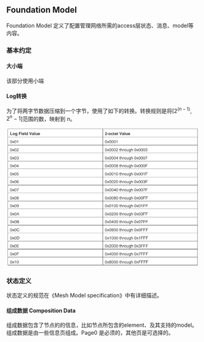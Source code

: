 ##  Foundation Model

Foundation Model 定义了配置管理网络所需的access层状态、消息、model等内容。


### 基本约定

#### 大小端

该部分使用小端

#### Log转换

为了将两字节数据压缩到一个字节，使用了如下的转换。转换规则是将[$2^{(n-1)}$, $2^n-1$]范围的数，映射到 $n$。

![ch4_log_trans](pic\ch4_log_trans.png)

###  状态定义

状态定义的规范在《Mesh Model specification》中有详细描述。

#### 组成数据 Composition Data

组成数据包含了节点的的信息，比如节点所包含的element、及其支持的model。组成数据是由一些信息页组成。Page0 是必须的，其他页是可选择的。


